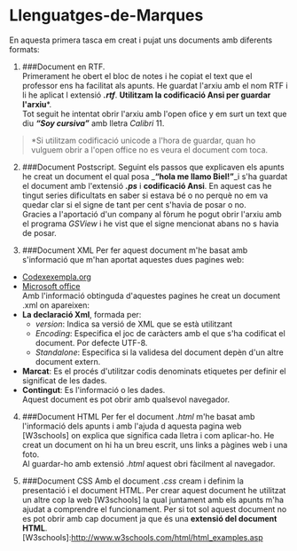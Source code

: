 # Llenguatges-de-Marques
En aquesta primera tasca em creat i pujat uns documents amb diferents formats:

1. ###Document en RTF.  
Primerament he obert el bloc de notes i he copiat el text que el professor ens ha facilitat als apunts. He guardat l'arxiu amb el nom RTF  i li he aplicat l extensió _**.rtf**_. **Utilitzam la codificació Ansi per guardar l'arxiu***.  
 Tot seguit he intentat obrir l'arxiu amb l'open ofice y em surt un text que diu _**“Soy cursiva”**_ amb lletra _Calibri_ 11.  
> *Si utilitzam codificació unicode a l'hora de guardar, quan ho vulguem obrir a l'open office no es veura el document com toca.

2. ###Document Postscript.
Seguint els passos que explicaven els apunts he creat un document el qual posa _**“hola me llamo Biel!”**_i s'ha guardat el document amb l'extensió _**.ps**_ i **codificació Ansi**. 
En aquest cas he tingut series dificultats en saber si estava bé o no perquè no em va quedar clar si el signe de tant per cent s'havia de posar o no.  
Gracies a l'aportació d'un company al fòrum he pogut obrir l'arxiu amb el programa _GSView_ i he vist que el signe mencionat abans no s havia de posar.

3. ###Document XML
Per fer aquest document m'he basat amb s'informació que m'han aportat aquestes dues pagines web:
 * [Codexexempla.org](http://www.codexexempla.org/curso/curso_1_1.php)
 * [Microsoft office](https://support.office.com/es-es/article/XML-para-principiantes-a87d234d-4c2e-4409-9cbc-45e4eb857d44)  
Amb l'informació obtinguda d'aquestes pagines he creat un document .xml on apareixen:  
  * **La declaració Xml**, formada per:   
    * _version_: Indica sa versió de XML que se està utilitzant
    * _Encoding_: Especifica el joc de caràcters amb el que s'ha codificat el document. Por defecte  UTF-8.
    * _Standalone_: Especifica si la validesa del document depèn d'un altre document extern.   
  * **Marcat**: Es el procés d'utilitzar codis denominats etiquetes per definir el significat de les dades.  
  * **Contingut**: Es l'informació o les dades.  
Aquest document es pot obrir amb qualsevol navegador. 

4. ###Document HTML 
Per fer el document _.html_ m'he basat amb l'informació dels apunts i amb l'ajuda d aquesta pagina web [W3schools] on explica que significa cada lletra i com aplicar-ho.
He creat un document on hi ha un breu escrit, uns links a pàgines web i una foto.  
Al guardar-ho amb extensió _.html_ aquest obri fàcilment al navegador.

5. ###Document CSS
Amb el document _.css_ cream i definim la presentació i el document HTML. Per crear aquest document he utilitzat un altre cop la web [W3schools] la qual juntament amb els apunts m'ha ajudat a comprendre el funcionament.
Per si tot sol aquest document no es pot obrir amb cap document ja que és una **extensió del document HTML**.
[W3schools]:http://www.w3schools.com/html/html_examples.asp
